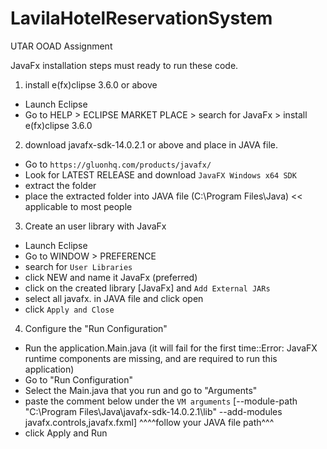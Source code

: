 # LavilaHotelReservationSystem
UTAR OOAD Assignment

JavaFx installation steps must ready to run these code.
1. install e(fx)clipse 3.6.0 or above
- Launch Eclipse
- Go to HELP > ECLIPSE MARKET PLACE > search for JavaFx > install e(fx)clipse 3.6.0

2. download javafx-sdk-14.0.2.1 or above and place in JAVA file.
- Go to ``https://gluonhq.com/products/javafx/``
- Look for LATEST RELEASE and download ``JavaFX Windows x64 SDK``
- extract the folder
- place the extracted folder into JAVA file 
(C:\Program Files\Java) << applicable to most people

3. Create an user library with JavaFx
- Launch Eclipse 
- Go to WINDOW > PREFERENCE
- search for ``User Libraries``
- click NEW and name it JavaFx (preferred)
- click on the created library [JavaFx] and ``Add External JARs``
- select all javafx. in JAVA file and click open
- click ``Apply and Close``

4. Configure the "Run Configuration" 
- Run the application.Main.java (it will fail for the first time::Error: JavaFX runtime components are missing, and are required to run this application)
- Go to "Run Configuration"
- Select the Main.java that you run and go to "Arguments"
- paste the comment below under the ``VM arguments``
[--module-path "C:\Program Files\Java\javafx-sdk-14.0.2.1\lib" --add-modules javafx.controls,javafx.fxml]
		^^^^follow your JAVA file path^^^
- click Apply and Run